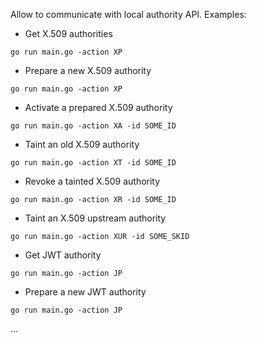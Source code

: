 Allow to communicate with local authority API.
Examples:
- Get X.509 authorities
```
go run main.go -action XP
```

- Prepare a new X.509 authority
```
go run main.go -action XP
```

- Activate a prepared X.509 authority
```
go run main.go -action XA -id SOME_ID
```

- Taint an old X.509 authority
```
go run main.go -action XT -id SOME_ID
```

- Revoke a tainted X.509 authority
```
go run main.go -action XR -id SOME_ID
```

- Taint an X.509 upstream authority
```
go run main.go -action XUR -id SOME_SKID
```

- Get JWT authority
```
go run main.go -action JP
```
- Prepare a new JWT authority
```
go run main.go -action JP
```
...
